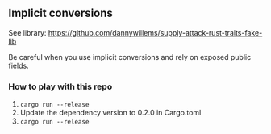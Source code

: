 ## Implicit conversions


See library: https://github.com/dannywillems/supply-attack-rust-traits-fake-lib

Be careful when you use implicit conversions and rely on exposed public fields.

### How to play with this repo

1. `cargo run --release`
2. Update the dependency version to 0.2.0 in Cargo.toml
3. `cargo run --release`
